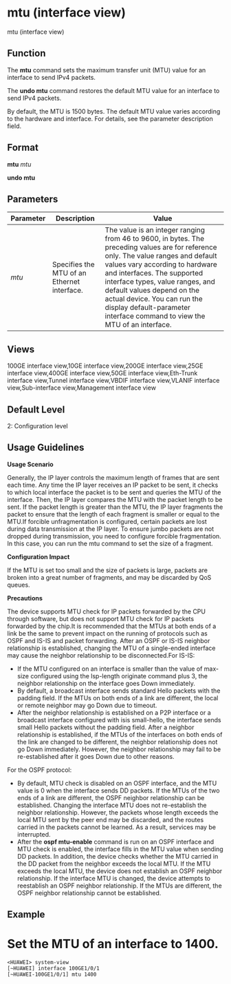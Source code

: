 mtu (interface view)
====================

mtu (interface view)

Function
--------



The **mtu** command sets the maximum transfer unit (MTU) value for an interface to send IPv4 packets.

The **undo mtu** command restores the default MTU value for an interface to send IPv4 packets.



By default, the MTU is 1500 bytes. The default MTU value varies according to the hardware and interface. For details, see the parameter description field.


Format
------

**mtu** *mtu*

**undo mtu**


Parameters
----------

| Parameter | Description | Value |
| --- | --- | --- |
| *mtu* | Specifies the MTU of an Ethernet interface. | The value is an integer ranging from 46 to 9600, in bytes.  The preceding values are for reference only. The value ranges and default values vary according to hardware and interfaces. The supported interface types, value ranges, and default values depend on the actual device. You can run the display default-parameter interface command to view the MTU of an interface. |



Views
-----

100GE interface view,10GE interface view,200GE interface view,25GE interface view,400GE interface view,50GE interface view,Eth-Trunk interface view,Tunnel interface view,VBDIF interface view,VLANIF interface view,Sub-interface view,Management interface view


Default Level
-------------

2: Configuration level


Usage Guidelines
----------------

**Usage Scenario**

Generally, the IP layer controls the maximum length of frames that are sent each time. Any time the IP layer receives an IP packet to be sent, it checks to which local interface the packet is to be sent and queries the MTU of the interface. Then, the IP layer compares the MTU with the packet length to be sent. If the packet length is greater than the MTU, the IP layer fragments the packet to ensure that the length of each fragment is smaller or equal to the MTU.If forcible unfragmentation is configured, certain packets are lost during data transmission at the IP layer. To ensure jumbo packets are not dropped during transmission, you need to configure forcible fragmentation. In this case, you can run the mtu command to set the size of a fragment.

**Configuration Impact**

If the MTU is set too small and the size of packets is large, packets are broken into a great number of fragments, and may be discarded by QoS queues.

**Precautions**

The device supports MTU check for IP packets forwarded by the CPU through software, but does not support MTU check for IP packets forwarded by the chip.It is recommended that the MTUs at both ends of a link be the same to prevent impact on the running of protocols such as OSPF and IS-IS and packet forwarding. After an OSPF or IS-IS neighbor relationship is established, changing the MTU of a single-ended interface may cause the neighbor relationship to be disconnected.For IS-IS:

* If the MTU configured on an interface is smaller than the value of max-size configured using the lsp-length originate command plus 3, the neighbor relationship on the interface goes Down immediately.
* By default, a broadcast interface sends standard Hello packets with the padding field. If the MTUs on both ends of a link are different, the local or remote neighbor may go Down due to timeout.
* After the neighbor relationship is established on a P2P interface or a broadcast interface configured with isis small-hello, the interface sends small Hello packets without the padding field. After a neighbor relationship is established, if the MTUs of the interfaces on both ends of the link are changed to be different, the neighbor relationship does not go Down immediately. However, the neighbor relationship may fail to be re-established after it goes Down due to other reasons.

For the OSPF protocol:

* By default, MTU check is disabled on an OSPF interface, and the MTU value is 0 when the interface sends DD packets. If the MTUs of the two ends of a link are different, the OSPF neighbor relationship can be established. Changing the interface MTU does not re-establish the neighbor relationship. However, the packets whose length exceeds the local MTU sent by the peer end may be discarded, and the routes carried in the packets cannot be learned. As a result, services may be interrupted.
* After the **ospf mtu-enable** command is run on an OSPF interface and MTU check is enabled, the interface fills in the MTU value when sending DD packets. In addition, the device checks whether the MTU carried in the DD packet from the neighbor exceeds the local MTU. If the MTU exceeds the local MTU, the device does not establish an OSPF neighbor relationship. If the interface MTU is changed, the device attempts to reestablish an OSPF neighbor relationship. If the MTUs are different, the OSPF neighbor relationship cannot be established.


Example
-------

# Set the MTU of an interface to 1400.
```
<HUAWEI> system-view
[~HUAWEI] interface 100GE1/0/1
[~HUAWEI-100GE1/0/1] mtu 1400

```